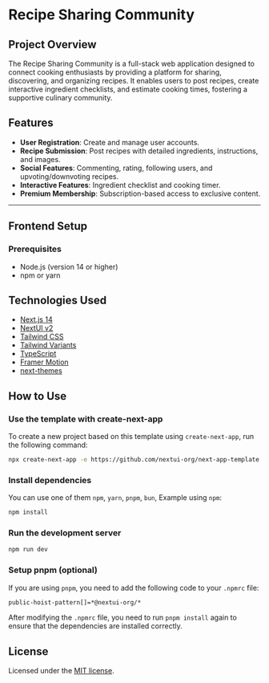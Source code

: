 # Recipe Sharing Community

## Project Overview
The Recipe Sharing Community is a full-stack web application designed to connect cooking enthusiasts by providing a platform for sharing, discovering, and organizing recipes. It enables users to post recipes, create interactive ingredient checklists, and estimate cooking times, fostering a supportive culinary community.

## Features
- **User Registration**: Create and manage user accounts.
- **Recipe Submission**: Post recipes with detailed ingredients, instructions, and images.
- **Social Features**: Commenting, rating, following users, and upvoting/downvoting recipes.
- **Interactive Features**: Ingredient checklist and cooking timer.
- **Premium Membership**: Subscription-based access to exclusive content.

---

## Frontend Setup

### Prerequisites
- Node.js (version 14 or higher)
- npm or yarn




## Technologies Used

- [Next.js 14](https://nextjs.org/docs/getting-started)
- [NextUI v2](https://nextui.org/)
- [Tailwind CSS](https://tailwindcss.com/)
- [Tailwind Variants](https://tailwind-variants.org)
- [TypeScript](https://www.typescriptlang.org/)
- [Framer Motion](https://www.framer.com/motion/)
- [next-themes](https://github.com/pacocoursey/next-themes)

## How to Use

### Use the template with create-next-app

To create a new project based on this template using `create-next-app`, run the following command:

```bash
npx create-next-app -e https://github.com/nextui-org/next-app-template
```

### Install dependencies

You can use one of them `npm`, `yarn`, `pnpm`, `bun`, Example using `npm`:

```bash
npm install
```

### Run the development server

```bash
npm run dev
```

### Setup pnpm (optional)

If you are using `pnpm`, you need to add the following code to your `.npmrc` file:

```bash
public-hoist-pattern[]=*@nextui-org/*
```

After modifying the `.npmrc` file, you need to run `pnpm install` again to ensure that the dependencies are installed correctly.

## License

Licensed under the [MIT license](https://github.com/nextui-org/next-app-template/blob/main/LICENSE).
